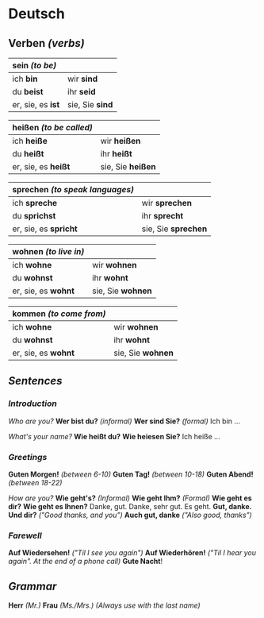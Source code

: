 # Deutsch

## Verben *(verbs)*


| **sein** *(to be)* |  |
| :----------- | ------------ |
|ich **bin** | wir **sind** |
|du **beist** | ihr **seid**|
|er, sie, es **ist**| sie, Sie  **sind**|



| heißen *(to be called)* |  |
| :----------- | ------------ |
|ich **heiße** | wir **heißen** |
|du **heißt** | ihr **heißt**|
|er, sie, es **heißt**| sie, Sie  **heißen**|



| sprechen *(to speak languages)* |  |
| :----------- | ------------ |
|ich **spreche** | wir **sprechen** |
|du **sprichst** | ihr **sprecht**|
|er, sie, es **spricht**| sie, Sie  **sprechen**|



| wohnen *(to live in)* |                      |
| :-------------------- | -------------------- |
| ich **wohne**         | wir **wohnen**       |
| du **wohnst**         | ihr **wohnt**        |
| er, sie, es **wohnt** | sie, Sie  **wohnen** |



| kommen *(to come from)* |                      |
| :---------------------- | -------------------- |
| ich **wohne**           | wir **wohnen**       |
| du **wohnst**           | ihr **wohnt**        |
| er, sie, es **wohnt**   | sie, Sie  **wohnen** |



##  *Sentences*

### *Introduction*

*Who are you?*
**Wer bist du?** *(informal)*
**Wer sind Sie?** *(formal)*
Ich bin ...

*What's your name?*
**Wie heißt du?**
**Wie heiesen Sie?**
Ich heiße ...

### *Greetings*

**Guten Morgen!**  *(between 6-10)*
**Guten Tag!** *(between 10-18)*
**Guten Abend!** *(between 18-22)*

*How are you?*
**Wie geht's?** *(Informal)*
**Wie geht Ihm?** *(Formal)* 
**Wie geht es dir?**
**Wie geht es Ihnen?**
Danke, gut.
Danke, sehr gut.
Es geht.
**Gut, danke. Und dir?** *("Good thanks, and you")*
**Auch gut, danke** *("Also good, thanks")*

### *Farewell*

**Auf Wiedersehen!** *("Til I see you again")*
**Auf Wiederhören!** *("Til I hear you again". At the end of a phone call)*
**Gute Nacht**!

## *Grammar*

**Herr** *(Mr.)*
**Frau** *(Ms./Mrs.)*
*(Always use with the last name)*





